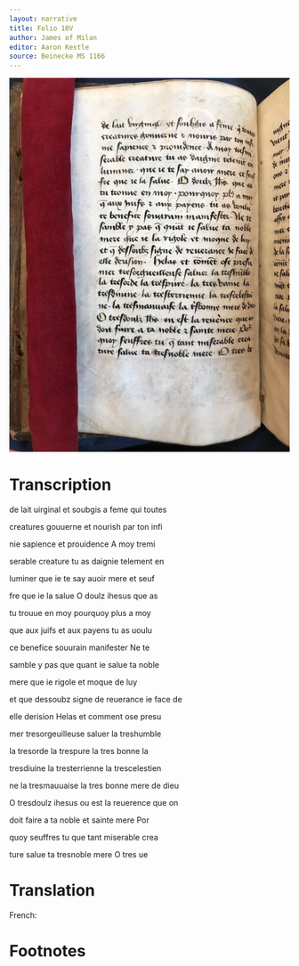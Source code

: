 ```yaml
---
layout: narrative
title: Folio 10V
author: James of Milan
editor: Aaron Kestle
source: Beinecke MS 1166
---
```


![Beinecke MS 1166 Folio 10V](https://raw.githubusercontent.com/oldfrenchtexts/L-aiguillon-d-amour-divine/master/assets/10V.jpg)

# Transcription

de lait uirginal et soubgis a feme qui toutes

creatures gouuerne et nourish par ton infi

nie sapience et prouidence A moy tremi

serable creature tu as daignie telement en

luminer que ie te say auoir mere  et seuf

fre que ie la salue O doulz ihesus que as

tu trouue en moy pourquoy plus a moy

que aux juifs et aux payens tu as uoulu

ce benefice souurain manifester Ne te

samble y pas que quant ie salue ta noble

mere que ie rigole et moque de luy

et que dessoubz signe de reuerance ie face de

elle derision Helas et comment ose presu

mer tresorgeuilleuse saluer la treshumble

la tresorde la trespure la tres bonne la

tresdiuine la tresterrienne la trescelestien

ne la tresmauuaise la tres bonne mere de dieu

O tresdoulz ihesus ou est la reuerence que on

doit faire a ta noble et sainte mere Por

quoy seuffres tu que tant miserable crea

ture salue ta tresnoble mere O tres ue

# Translation

French: 

# Footnotes


